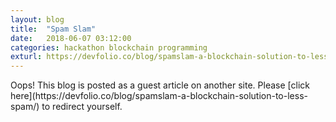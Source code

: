 ```yaml
---
layout: blog
title:  "Spam Slam"
date:   2018-06-07 03:12:00
categories: hackathon blockchain programming
exturl: https://devfolio.co/blog/spamslam-a-blockchain-solution-to-less-spam/
---
```


<p>
Oops! This blog is posted as a guest article on another site. Please [click here](https://devfolio.co/blog/spamslam-a-blockchain-solution-to-less-spam/) to redirect yourself.
</p>
